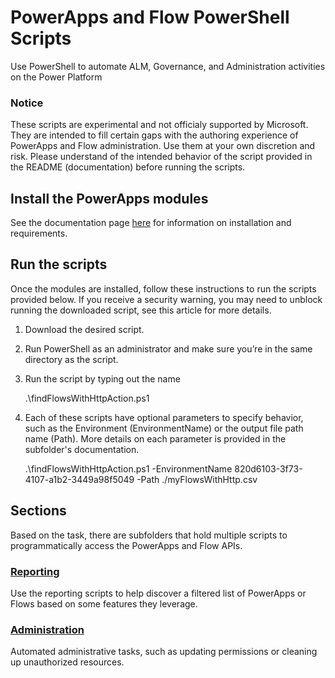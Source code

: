 # PowerApps and Flow PowerShell Scripts
Use PowerShell to automate ALM, Governance, and Administration activities on the Power Platform

### Notice
These scripts are experimental and not officialy supported by Microsoft. They are intended to fill certain gaps with the authoring experience of PowerApps and Flow administration. Use them at your own discretion and risk. Please understand of the intended behavior of the script provided in the README (documentation) before running the scripts.

## Install the PowerApps modules
See the documentation page [here](https://docs.microsoft.com/en-us/power-platform/admin/powerapps-powershell) for information on installation and requirements.

## Run the scripts
Once the modules are installed, follow these instructions to run the scripts provided below. If you receive a security warning, you may need to unblock running the downloaded script, see this article for more details.

1. Download the desired script.

2. Run PowerShell as an administrator and make sure you’re in the same directory as the script.

3. Run the script by typing out the name

    .\findFlowsWithHttpAction.ps1

4. Each of these scripts have optional parameters to specify behavior, such as the Environment (EnvironmentName) or the output file path name (Path). More details on each parameter is provided in the subfolder's documentation.

    .\findFlowsWithHttpAction.ps1 -EnvironmentName 820d6103-3f73-4107-a1b2-3449a98f5049 -Path ./myFlowsWithHttp.csv


## Sections
Based on the task, there are subfolders that hold multiple scripts to programmatically access the PowerApps and Flow APIs.

### [Reporting](./Reporting)
Use the reporting scripts to help discover a filtered list of PowerApps or Flows based on some features they leverage.

### [Administration](./Administration)   
Automated administrative tasks, such as updating permissions or cleaning up unauthorized resources.
